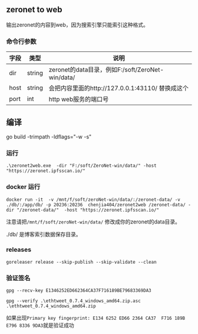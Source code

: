 ## zeronet to web

输出zeronet的内容到web，因为搜索引擎只能索引这种格式。


### 命令行参数
| 字段        | 类型          | 说明                                                                     |
|-----------|-------------|------------------------------------------------------------------------|
| dir         | string          | zeronet的data目录，例如F:/soft/ZeroNet-win/data/ |
| host         | string          | 会把内容里面的http://127.0.0.1:43110/ 替换成这个|
| port         | int          | http web服务的端口号|
## 编译

go build -trimpath -ldflags="-w -s" 

### 运行
```
.\zeronet2web.exe  -dir "F:/soft/ZeroNet-win/data/" -host "https://zeronet.ipfsscan.io/"
```


### docker 运行
```
docker run -it  -v /mnt/f/soft/zeroNet-win/data/:/zeronet-data/ -v ./db/:/app/db/ -p 20236:20236  chenjia404/zeronet2web /zeronet-data/ -dir "/zeronet-data/"  -host "https://zeronet.ipfsscan.io/"
```
注意请把`/mnt/f/soft/zeroNet-win/data/` 修改成你的zeronet的data目录。

./db/ 是博客索引数据保存目录。

### releases

`goreleaser release --skip-publish --skip-validate --clean`

### 验证签名

```
gpg --recv-key E1346252ED662364CA37F716189BE79683369DA3

gpg --verify .\ethtweet_0.7.4_windows_amd64.zip.asc .\ethtweet_0.7.4_windows_amd64.zip
```
如果出现`Primary key fingerprint: E134 6252 ED66 2364 CA37  F716 189B E796 8336 9DA3`就是验证成功
